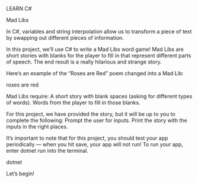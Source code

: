 LEARN C#

Mad Libs

In C#, variables and string interpolation allow us to transform a piece of text by swapping out different pieces of information.

In this project, we’ll use C# to write a Mad Libs word game! Mad Libs are short stories with blanks for the player to fill in that represent different parts of speech. The end result is a really hilarious and strange story.

Here’s an example of the “Roses are Red” poem changed into a Mad Lib:

roses are red

Mad Libs require: A short story with blank spaces (asking for different types of words). Words from the player to fill in those blanks.

For this project, we have provided the story, but it will be up to you to complete the following: Prompt the user for inputs. Print the story with the inputs in the right places.

It’s important to note that for this project, you should test your app periodically — when you hit save, your app will not run! To run your app, enter dotnet run into the terminal.

dotnet

Let’s begin!


